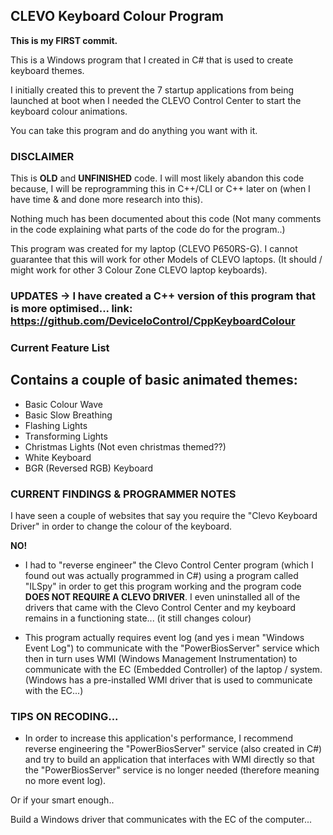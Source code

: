 ## CLEVO Keyboard Colour Program  

**This is my FIRST commit.**

This is a Windows program that I created in C# that is used to create keyboard themes. 

I initially created this to prevent the 7 startup applications from being launched at boot when I needed the 
CLEVO Control Center to start the keyboard colour animations.

You can take this program and do anything you want with it.


### DISCLAIMER

This is **OLD** and **UNFINISHED** code. I will most likely abandon this code because, I will be reprogramming this in C++/CLI or C++ later on (when I have time & and done more research into this). 

Nothing much has been documented about this code (Not many comments in the code explaining what parts of the code do for the program..)

This program was created for my laptop (CLEVO P650RS-G). I cannot guarantee that this will work for other Models of CLEVO laptops.
(It should / might work for other 3 Colour Zone CLEVO laptop keyboards).

### UPDATES -> I have created a C++ version of this program that is more optimised... link: https://github.com/DeviceIoControl/CppKeyboardColour

### Current Feature List

## Contains a couple of basic animated themes:
- Basic Colour Wave 
- Basic Slow Breathing
- Flashing Lights
- Transforming Lights
- Christmas Lights (Not even christmas themed??)
- White Keyboard
- BGR (Reversed RGB) Keyboard


### CURRENT FINDINGS & PROGRAMMER NOTES

I have seen a couple of websites that say you require the "Clevo Keyboard Driver" in order to change the colour of the keyboard.

**NO!**

- I had to "reverse engineer" the Clevo Control Center program (which I found out was actually programmed in C#) using a program called "ILSpy" in order to get this program working and the program code **DOES NOT REQUIRE A CLEVO DRIVER**. I even uninstalled all of the drivers that came with the Clevo Control Center and my keyboard remains in a functioning state... (it still changes colour)

- This program actually requires event log (and yes i mean "Windows Event Log") to communicate with the "PowerBiosServer" service which then in turn uses WMI (Windows Management Instrumentation) to communicate with the EC (Embedded Controller) of the laptop / system.
(Windows has a pre-installed WMI driver that is used to communicate with the EC...)


### TIPS ON RECODING...

- In order to increase this application's performance, I recommend reverse engineering the "PowerBiosServer" service (also created in C#) and try to build an application that interfaces with WMI directly so that the "PowerBiosServer" service is no longer needed (therefore meaning no more event log). 

Or if your smart enough..

Build a Windows driver that communicates with the EC of the computer...
